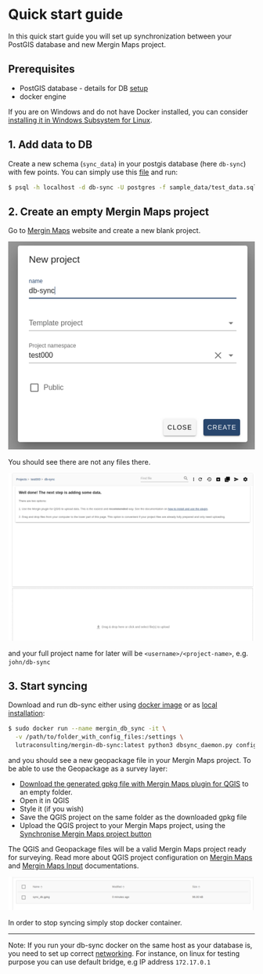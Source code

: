 # Quick start guide

In this quick start guide you will set up synchronization between your PostGIS database and new Mergin Maps project.

## Prerequisites

- PostGIS database - details for DB [setup](./postgresql.md)
- docker engine

If you are on Windows and do not have Docker installed, you can consider [installing it in Windows Subsystem for Linux](./install_wsl.md).

## 1. Add data to DB

Create a new schema (`sync_data`) in your postgis database (here `db-sync`) with few points.
You can simply use this [file](../sample_data/test_data.sql) and run:

```bash
$ psql -h localhost -d db-sync -U postgres -f sample_data/test_data.sql
```

## 2. Create an empty Mergin Maps project

Go to [Mergin Maps](https://app.merginmaps.com/) website and create a new blank project.

![new_project](images/new_proj.png)

You should see there are not any files there.

![new_project_2](images/new_proj2.png)

and your full project name for later will be `<username>/<project-name>`, e.g. `john/db-sync`

## 3. Start syncing

Download and run db-sync either using [docker image](docker.md) or as [local installation](../README.md):

```bash
$ sudo docker run --name mergin_db_sync -it \
  -v /path/to/folder_with_config_files:/settings \
  lutraconsulting/mergin-db-sync:latest python3 dbsync_daemon.py config.yaml
```

and you should see a new geopackage file in your Mergin Maps project. To be able to use the Geopackage as a survey layer:

- [Download the generated gpkg file with Mergin Maps plugin for QGIS](https://merginmaps.com/docs/tutorials/opening-surveyed-data-on-your-computer/#locating-and-opening-your-project) to an empty folder.
- Open it in QGIS
- Style it (if you wish)
- Save the QGIS project on the same folder as the downloaded gpkg file
- Upload the QGIS project to your Mergin Maps project, using the [Synchronise Mergin Maps project button](https://merginmaps.com/docs/manage/plugin-sync-project/#synchronisation-in-qgis)

The QGIS and Geopackage files will be a valid Mergin Maps project ready for surveying. Read more about QGIS project configuration on [Mergin Maps](https://merginmaps.com/docs/) and [Mergin Maps Input](https://merginmaps.com/docs/) documentations.

![new_project_3](images/new_proj3.png)

In order to stop syncing simply stop docker container.

---
Note: If you run your db-sync docker on the same host as your database is, you need to set up correct [networking](https://docs.docker.com/network/).
For instance, on linux for testing purpose you can use default bridge, e.g IP address `172.17.0.1`

